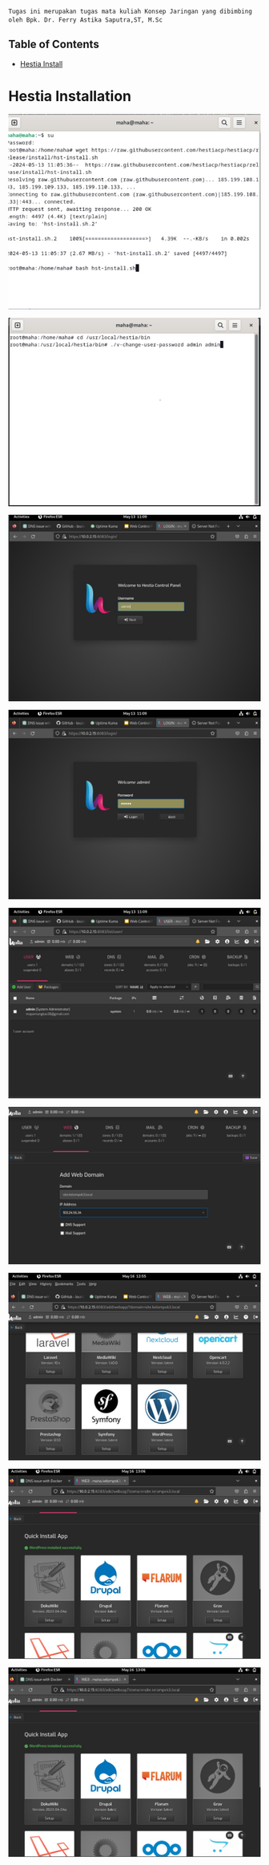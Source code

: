 

`Tugas ini merupakan tugas mata kuliah Konsep Jaringan yang dibimbing oleh Bpk. Dr. Ferry Astika Saputra,ST, M.Sc`

## Table of Contents
- [Hestia Install](#hestia-installation)

# Hestia Installation

![](<WhatsApp Image 2024-05-13 at 11.10.21_401a7b46.jpg>)

![](<WhatsApp Image 2024-05-13 at 11.10.21_adcd3900.jpg>)

![](<WhatsApp Image 2024-05-13 at 11.10.21_88bcfd3b.jpg>)

![](<WhatsApp Image 2024-05-13 at 11.10.21_0a081191.jpg>)

![](<WhatsApp Image 2024-05-13 at 11.10.22_72b8630f.jpg>)

![](<WhatsApp Image 2024-05-19 at 17.48.23_971e8c20.jpg>)

![](<WhatsApp Image 2024-05-19 at 17.48.23_b82e88bf.jpg>)

![](<WhatsApp Image 2024-05-19 at 17.48.23_4e2dd01d.jpg>)

![](<WhatsApp Image 2024-05-19 at 17.48.23_094629af.jpg>)